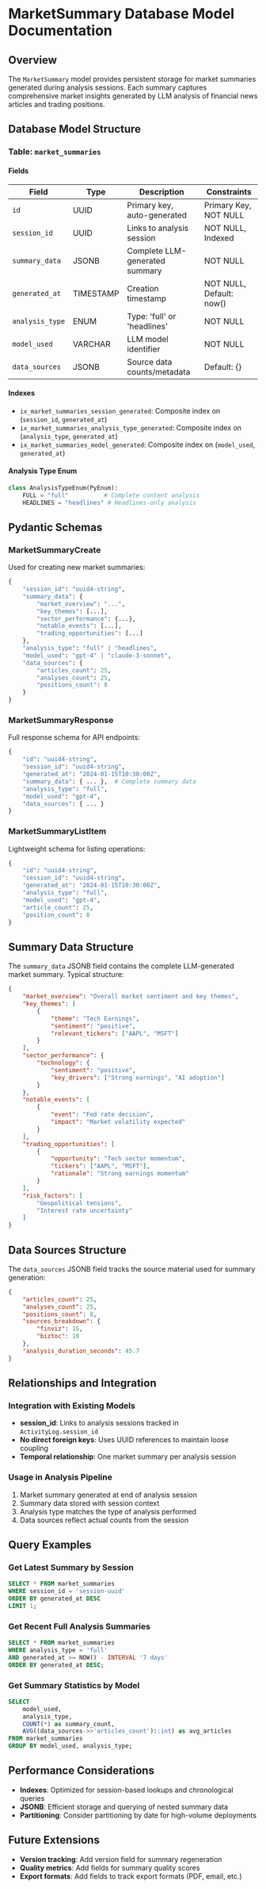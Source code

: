 # MarketSummary Database Model Documentation

## Overview

The `MarketSummary` model provides persistent storage for market summaries generated during analysis sessions. Each summary captures comprehensive market insights generated by LLM analysis of financial news articles and trading positions.

## Database Model Structure

### Table: `market_summaries`

#### Fields

| Field | Type | Description | Constraints |
|-------|------|-------------|-------------|
| `id` | UUID | Primary key, auto-generated | Primary Key, NOT NULL |
| `session_id` | UUID | Links to analysis session | NOT NULL, Indexed |
| `summary_data` | JSONB | Complete LLM-generated summary | NOT NULL |
| `generated_at` | TIMESTAMP | Creation timestamp | NOT NULL, Default: now() |
| `analysis_type` | ENUM | Type: 'full' or 'headlines' | NOT NULL |
| `model_used` | VARCHAR | LLM model identifier | NOT NULL |
| `data_sources` | JSONB | Source data counts/metadata | Default: {} |

#### Indexes

- `ix_market_summaries_session_generated`: Composite index on (`session_id`, `generated_at`)
- `ix_market_summaries_analysis_type_generated`: Composite index on (`analysis_type`, `generated_at`)
- `ix_market_summaries_model_generated`: Composite index on (`model_used`, `generated_at`)

#### Analysis Type Enum

```python
class AnalysisTypeEnum(PyEnum):
    FULL = "full"          # Complete content analysis
    HEADLINES = "headlines" # Headlines-only analysis
```

## Pydantic Schemas

### MarketSummaryCreate

Used for creating new market summaries:

```python
{
    "session_id": "uuid4-string",
    "summary_data": {
        "market_overview": "...",
        "key_themes": [...],
        "sector_performance": {...},
        "notable_events": [...],
        "trading_opportunities": [...]
    },
    "analysis_type": "full" | "headlines",
    "model_used": "gpt-4" | "claude-3-sonnet",
    "data_sources": {
        "articles_count": 25,
        "analyses_count": 25,
        "positions_count": 8
    }
}
```

### MarketSummaryResponse

Full response schema for API endpoints:

```python
{
    "id": "uuid4-string",
    "session_id": "uuid4-string",
    "generated_at": "2024-01-15T10:30:00Z",
    "summary_data": { ... },  # Complete summary data
    "analysis_type": "full",
    "model_used": "gpt-4",
    "data_sources": { ... }
}
```

### MarketSummaryListItem

Lightweight schema for listing operations:

```python
{
    "id": "uuid4-string",
    "session_id": "uuid4-string",
    "generated_at": "2024-01-15T10:30:00Z",
    "analysis_type": "full",
    "model_used": "gpt-4",
    "article_count": 25,
    "position_count": 8
}
```

## Summary Data Structure

The `summary_data` JSONB field contains the complete LLM-generated market summary. Typical structure:

```json
{
    "market_overview": "Overall market sentiment and key themes",
    "key_themes": [
        {
            "theme": "Tech Earnings",
            "sentiment": "positive",
            "relevant_tickers": ["AAPL", "MSFT"]
        }
    ],
    "sector_performance": {
        "technology": {
            "sentiment": "positive",
            "key_drivers": ["Strong earnings", "AI adoption"]
        }
    },
    "notable_events": [
        {
            "event": "Fed rate decision",
            "impact": "Market volatility expected"
        }
    ],
    "trading_opportunities": [
        {
            "opportunity": "Tech sector momentum",
            "tickers": ["AAPL", "MSFT"],
            "rationale": "Strong earnings momentum"
        }
    ],
    "risk_factors": [
        "Geopolitical tensions",
        "Interest rate uncertainty"
    ]
}
```

## Data Sources Structure

The `data_sources` JSONB field tracks the source material used for summary generation:

```json
{
    "articles_count": 25,
    "analyses_count": 25,
    "positions_count": 8,
    "sources_breakdown": {
        "finviz": 15,
        "biztoc": 10
    },
    "analysis_duration_seconds": 45.7
}
```

## Relationships and Integration

### Integration with Existing Models

- **session_id**: Links to analysis sessions tracked in `ActivityLog.session_id`
- **No direct foreign keys**: Uses UUID references to maintain loose coupling
- **Temporal relationship**: One market summary per analysis session

### Usage in Analysis Pipeline

1. Market summary generated at end of analysis session
2. Summary data stored with session context
3. Analysis type matches the type of analysis performed
4. Data sources reflect actual counts from the session

## Query Examples

### Get Latest Summary by Session

```sql
SELECT * FROM market_summaries 
WHERE session_id = 'session-uuid'
ORDER BY generated_at DESC 
LIMIT 1;
```

### Get Recent Full Analysis Summaries

```sql
SELECT * FROM market_summaries 
WHERE analysis_type = 'full'
AND generated_at >= NOW() - INTERVAL '7 days'
ORDER BY generated_at DESC;
```

### Get Summary Statistics by Model

```sql
SELECT 
    model_used,
    analysis_type,
    COUNT(*) as summary_count,
    AVG((data_sources->>'articles_count')::int) as avg_articles
FROM market_summaries 
GROUP BY model_used, analysis_type;
```

## Performance Considerations

- **Indexes**: Optimized for session-based lookups and chronological queries
- **JSONB**: Efficient storage and querying of nested summary data
- **Partitioning**: Consider partitioning by date for high-volume deployments

## Future Extensions

- **Version tracking**: Add version field for summary regeneration
- **Quality metrics**: Add fields for summary quality scores
- **Export formats**: Add fields to track export formats (PDF, email, etc.)